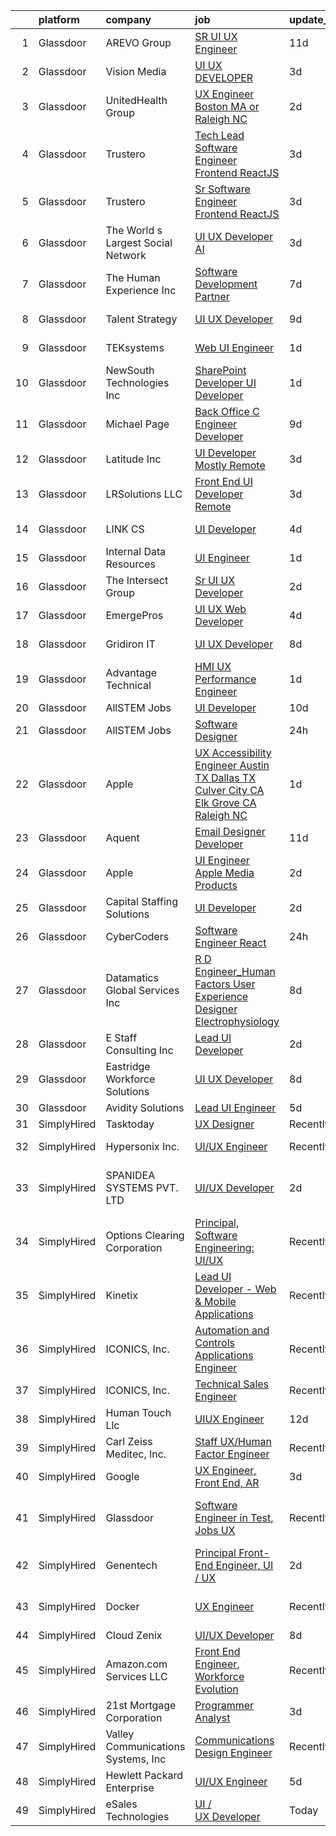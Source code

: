 

|    | platform    | company                            | job                                                                                                                                                                                                                                                                                                                                                                                                                                                                                                                                                                                                                                                                                                                                                                                                                                                                                                                                                                                                                                                                                                                                                                                                                                                                                                                                                                                                                                                                                   | update_time   | location                       |
|---:|:------------|:-----------------------------------|:--------------------------------------------------------------------------------------------------------------------------------------------------------------------------------------------------------------------------------------------------------------------------------------------------------------------------------------------------------------------------------------------------------------------------------------------------------------------------------------------------------------------------------------------------------------------------------------------------------------------------------------------------------------------------------------------------------------------------------------------------------------------------------------------------------------------------------------------------------------------------------------------------------------------------------------------------------------------------------------------------------------------------------------------------------------------------------------------------------------------------------------------------------------------------------------------------------------------------------------------------------------------------------------------------------------------------------------------------------------------------------------------------------------------------------------------------------------------------------------|:--------------|:-------------------------------|
|  1 | Glassdoor   | AREVO Group                        | [SR UI UX Engineer](https://www.glassdoor.com/partner/jobListing.htm?pos=111&ao=1110586&s=58&guid=00000182bf2bdef2b995302bc34765be&src=GD_JOB_AD&t=SR&vt=w&ea=1&cs=1_c754602a&cb=1661064700143&jobListingId=1008062674165&cpc=FA84DF7EA1EC2398&jrtk=3-0-1gavinnubjor4801-1gavinnupk24j800-dd73ce6f97bbdb48--6NYlbfkN0BCLW45RZuRc772PykXY_iXs7CHdsEvuP3whbuRYvlLzUPBgski3_CRPHCklom68OsWX-rjKp8YrR6rF-kaj-ZVodPlqtSRu4o4vN6BSA5I0NsgyM3TFIVK9N9cO_NsvS_PGOyLzY85DAcY_JZqBSBAhUDcRwLnwhLzYdR121VwTval_DycPvlc6m9_lGwhn2KS3b5LAyLGoNu2_mKbfit-azM5EDYiabn8aIo5xsCMwi4OCa9uLm4yqxOi4qAd59GhZ73kq02g18n8F2VLjOBaf-YITTs6pKyoCYTF4_xrxRztTOMrbyYXa_y3jSl40TQUDD23W7v-74Ud9Lm3yB2XDboH1yRNLq-ihQ__e9cu93-Z2qhz1JHCW7sQkTI1NGvIL1J-5miCrfsGi8Gn7svuhVJ2gVA3YAXWQfsuKEPk8uBVthu6xqL0SHjpNH_3sqiZHbLkTd5WAma65y5lYwnd7-CXhD6mssCzpnUfNtBf-hKXFlzRtOwbZVxWdOKJ5M8%3D)                                                                                                                                                                                                                                                                                                                                                                                                                                                                                                                                                                                                                            | 11d           | Remote                         |
|  2 | Glassdoor   | Vision Media                       | [UI UX DEVELOPER](https://www.glassdoor.com/partner/jobListing.htm?pos=101&ao=1110586&s=58&guid=00000182bf2bdef2b995302bc34765be&src=GD_JOB_AD&t=SR&vt=w&ea=1&cs=1_bf9dc862&cb=1661064700142&jobListingId=1008076773300&cpc=A0637F14311B9419&jrtk=3-0-1gavinnubjor4801-1gavinnupk24j800-19e53a7268198236--6NYlbfkN0DJ_NiDUn25TsccfMtQS5fdjkwEhZVGunI1iGscaADDmeKZjuEBMFajJPdeEwlP8JM_spvMmEgpTvnNBYsMiRZTChNUBQxgLk_wvenGH_0Io7ODJ7xufOapiQlj99C4-CjlOdkmoYVWw9kzIGMJ8BpB2mZbGeZD7OJMVejfeoS3_xsH2xP4qKWnBXClKuiDeZwegfgkmQSsemEvk_NLFQzhoFbFvSzjVFqYSgGVWlZejNwzSpgkY7ykJXw_h_momxXkQ8W4SAOayHr1sp2xVmyuCmyLq5tYLFVmKFDpZv2Y6ykyDEwhd5TwkK7njgz_icfoXOFKcfRfZMBRrjANbt4zFWSXAWH9Zz-_wWaQSg5DpPBzYJgsSeyUsufsUBNEpaQlxnhxz-Dk-38sJCWBU09ZdtFB5y_5RU466QJ23j-nT2GGM4g5vjgTIXMejz03j-3h9ySXsrUPnWp_Cq6sm46a6CsE5F3tBZUNF0AG-KX8rVUxVObUywseY23Kgz2-QhA%3D)                                                                                                                                                                                                                                                                                                                                                                                                                                                                                                                                                                                                                              | 3d            | Remote                         |
|  3 | Glassdoor   | UnitedHealth Group                 | [UX Engineer   Boston  MA or Raleigh  NC](https://www.glassdoor.com/partner/jobListing.htm?pos=102&ao=1110586&s=58&guid=00000182bf2bdef2b995302bc34765be&src=GD_JOB_AD&t=SR&vt=w&cs=1_32c119e2&cb=1661064700142&jobListingId=1008078925478&cpc=F41FEAB56D215062&jrtk=3-0-1gavinnubjor4801-1gavinnupk24j800-b1644bcfbdb874b9--6NYlbfkN0C8O9VKdOj_1Zh75e9_CvYhSsWVxS1Pvi5WUWhsf4w7FOycHcR50Ta-CQORLM6vDVfTLkBTBGYJkvH0iNQ4ijhIE8lO7STteliwAUvwxEqgThiNh_M0A0_pwVY_jT8lKvdyYOdyjBYg5j8_OKlGmyUfXVWUqc4XZDKITackncFsfex6bMmw_sr5Lz1Zy8I2U1nlC165px_b3yVwmmkXSc58PU7hKp-0Wx05gQfKCDkJgLMD_c8zttnIssF-dFFbATAlU8xsip6BFSksCZdnq8wYiS-zt4mYR2thx9fBSHfFPOSU6-Ck0WSQ_J5t0dvcOaPQGIXxEvg7mKj1gTiz_nsI3Zat8SXXSUKQcgLHhvlFAH4NYwQZZ2lIrTC_R2__h20Jo01R1Mnd69sgUJSxWI_fmat2YeXTriR5haIlTCduDTRfsiU3-3G8)                                                                                                                                                                                                                                                                                                                                                                                                                                                                                                                                                                                                                                                                                         | 2d            | Boston, MA                     |
|  4 | Glassdoor   | Trustero                           | [Tech Lead Software Engineer   Frontend  ReactJS ](https://www.glassdoor.com/partner/jobListing.htm?pos=121&ao=1110586&s=58&guid=00000182bf2bdef2b995302bc34765be&src=GD_JOB_AD&t=SR&vt=w&cs=1_51d00bf9&cb=1661064700144&jobListingId=1008076298913&cpc=B101C867B3EF2D75&jrtk=3-0-1gavinnubjor4801-1gavinnupk24j800-ead838d110616885--6NYlbfkN0DG4ntHtB_rMsnfhgmnSvK2brktLme1L4SiDeJjQ-izrVOLqRJ5-yjEhSyAj73O13THdNPDJRZmzna1B716CNWk8FKBKR-_kCanMhGFF-_ySkYtkNvvGVhI1w_f_vwJ8r0hww3a396U0mC-ZFuTr88recbWDbOlRxW037D8Gc0ocUUSysB4lV2aAvdolsDWOYrIrFXyJoPqcu7-2rCIMYvdKghZGxbBm0UymOHRkAwqFYsIF9z2HHo_PzWK9a7Mh79xyO-9d9ngPtZoNDjtfRYsz9tcYs9RAVYFFLJQ2ebGwo_kibVkDpyKW_1YlyS1BlhKEhTLOm7XhKEES4MC442PsnRUSKs7ijlPlDacQFwV6F9mXmP2a60ShkneZE_Qfthv8lr-ZCszhqbFZDic7UjTmq0m_SlGG7u9BCJws5KmzuWedywEYSamo4EaKN13EFbs8xXEC_pmIHgLGFvGDWUFZNo9VP4T5b28vhXjYvX1Kz0oDYCaDnw-XsFFZXbTputGsXZM6x9BZRyPo6rQTR6mUxPnZ_coIR6VXFp_RMUxqiAXMcWWbTWwxNH798Bz6jt08C_dhUvy_5Lrs1mF_BK63z9hrGksrTZ7ZgygiFGhScmk_7-_cj8kpTJ4zAzYK-8Rx6IvMyLDKKsrJZ10Eif7pLy7vohuZZlli08KjRbQq-l5nt61RCOx4n8Fs6QQ25buvMB9z8wPIZcoiOfBgWFAvG1VIj_CVWAavBgUXYUSYWCaBDY1DvID7VPhijTGk3nciArQBbKhZKb8QiJ2f1Ru7y30mL9BM4ag_WNd8QAG7TQeIbwIyi_DAo4-Pko7tq90xH5BO4I-iAF0CNMC9p6uGpJAb07714CKl0AshwekB57FD-K86JpC94LgysJGLZFZlUhYrFMO8-snk85jh3DD5KQT4eq6M8Vlfir2CCxk6fLNpa0wYEFk28lHGuHxGFMdl6FmWf7Gb_VdM50POf3Im0ri_fxx-69RPfbX1R5haahEGuTNe5-ChU6YQyigi0k%3D)                                                                  | 3d            | Remote                         |
|  5 | Glassdoor   | Trustero                           | [Sr  Software Engineer   Frontend  ReactJS ](https://www.glassdoor.com/partner/jobListing.htm?pos=130&ao=1110586&s=58&guid=00000182bf2bdef2b995302bc34765be&src=GD_JOB_AD&t=SR&vt=w&cs=1_e85bcb3e&cb=1661064700145&jobListingId=1008076298920&cpc=9DC6E4D8324653EE&jrtk=3-0-1gavinnubjor4801-1gavinnupk24j800-d279383a41142d99--6NYlbfkN0DG4ntHtB_rMsnfhgmnSvK2brktLme1L4SiDeJjQ-izrVOLqRJ5-yjEhSyAj73O13THdNPDJRZmzvdseUgUNseRtKj65BXvi4N5BztOLH-4HivxLqpyVMkn_N23qBurXZxsgaBK33x5rjv8qMWm_PCE6vbl3fuEJKfJ4R1l1nRp3mIB82fqGf9SZ865UJzBJnVp1EB-Cvbn2IuGV1vnNlBemH8L3O0J_nxNEWl2oKiA1OUqGn5m_vtaweuCV9BwGd9G4Nkxg2TJVbn1Ldk4GUOAq7f8-ysA7B8BXpgJlRMZP5A5A45MyGnICWsnvCfQmArc1Rb4d3b1fCim9sW8jRcJpKBPKl6AsEQkKQalysqSCVN2RvZi1XOHPq5LA4spIDrkzVlDexEfVHUwvVgTD9MpGtTJgcGPF_3OyPN8-yM5jq1zaLoPfUUki_PczXIMs0tFaMXbNv4Egm-kg6vhTsRbqNi5pKdF2YS49-P6HIGeb2NAT9u1zcPbjix1XbET2s3qzzGVnC25rlhmdnFYexRkiPmR70xvtOLwyOmniHPjfcOS_b6y7rqUZmHMC2FMh86EnA95-8CucC3ENbl5REJedVvdsQQXqh8GQ6cstUbO48nSfFIohFqPgI4K6V2SlU4SUp5aIA8k_trTJk3gjIWcj_wLkVB2gU29QTGpilWRwQ4qfEXQIS160YnZflGL9R-8u2FpsdbaPhSQijR00RCSomqufqLikkptskY0DkyGyR4aReP3IxLMrrdtOG3qEjkdQiH7xZqZuTwPz7x8dLiat7k4pFqiV_kccj5yIEUoJSYKHshh3FUUQYCOtf6lUwsmS3J8iS9U36kok8V--IlirE76DmAxS6FJ_lJ-K35usvXkt_VAziJOJ_vn5bt45lz3TbTRyDEiGHep9lEDgh67i6DB2vDPBRnvPVtvWlxJwVNVdMRzQI2kf_ratz9O8e6ackCu030bwQhC4KwqUW04wJCvE9DUYhDS4LNIGhQOek7FVtO_u9rg)                                                                                      | 3d            | Remote                         |
|  6 | Glassdoor   | The World s Largest Social Network | [UI UX Developer  AI ](https://www.glassdoor.com/partner/jobListing.htm?pos=118&ao=1110586&s=58&guid=00000182bf2bdef2b995302bc34765be&src=GD_JOB_AD&t=SR&vt=w&ea=1&cs=1_2fc79600&cb=1661064700144&jobListingId=1008077555642&cpc=3DB599BF2F4828F0&jrtk=3-0-1gavinnubjor4801-1gavinnupk24j800-dc4dc3c9770794ca--6NYlbfkN0DSgjPPcnEdvoK3uuxfISLALE6pB1FR7YSHOr_tSg5_QGIhoz_2VqUepdcKLBLI_zRhBJ0Jgrc-8VysXAJk9sFkp8To6E9QiF_qXEeEjrEop-zVPZFN-pEA4fBNHuPYhZ1Yc2dsmwzqRzS3FoMia2YElFrd9Qr-ZitosHSBbmhCFAcrUECrH2HbEzR3fEcAnHgXU1vwxBjA9FLNP1cf1Q9gRJIa7PFNTfplrSASVRWKIlaLQxH6ybVolyXpi5UD_NnTFsmbxpAde3-XSD3Jrm3h64Z-StmiOXAOLm7UkfCOvsFQUBcNQrrTnxrx0ECR02vGHGsyvdp3oSIMXHO9d7fXPJQ8iAuupmM8OvSEz5o2x49MehsaawgL7_mWQIBCCIWwvEN-xA6b5U8B_erCLrGz_sToMSTyfNP456nyC9Zv7XNIrv_xpDK_AW_emIZ77BlwGrj6GrImAQefG902tUNYsR--xOfZuHHFGv6JW2hBkhHRYtk-pILg9dmN3UHGaJavvP_TVCiz9uxtCgwrwGS6qSKhHSlOOvUjjPg0yIFOVegVnXofP48dLYtz_yyLsiNORjtQ35xgdvt8bPKeLOS8)                                                                                                                                                                                                                                                                                                                                                                                                                                                                                                                                       | 3d            | San Francisco, CA              |
|  7 | Glassdoor   | The Human Experience  Inc          | [Software Development Partner](https://www.glassdoor.com/partner/jobListing.htm?pos=105&ao=1110586&s=58&guid=00000182bf2bdef2b995302bc34765be&src=GD_JOB_AD&t=SR&vt=w&ea=1&cs=1_c8d52547&cb=1661064700142&jobListingId=1008069876472&cpc=663B5FE45D73772E&jrtk=3-0-1gavinnubjor4801-1gavinnupk24j800-f2a3c7b14134f8bd--6NYlbfkN0CnvnrZV6i1JGX1yqycrBVKxG_QbmFGo1hJvaAPDrdCVeK8_187gOsC_9yaZNCiETGXFvN006OAjwUl-Tz2UdaZOTejy31xMXa49Twak7kLn5k2X9Etv0IwAeknlBCMaz48lucRMPHGUiHkpogj_sBc-nZlbbXFrZG3EetMmCMqDAhEekdNzxEU3UjLysDNAziJnoR95fI6IMjNiRjy_GWe3Sgpgn1CoSgWk_KWgH5-Xm9NFdWzOwAXjUbpyx7i7c6om-CRUbV0pd2eqR_8O58dFWvwJYM_xY-Fe66PszIQRlVl8DaXGz7HZmt8NdLWLlpkUoroA5W2IV9PUO_nYUE5pHL5VHfVq0tzANlKy02km7X6CHSHbiJfus9qy-T49mFZXg3FERphnOMtGzmdUVOAIsmDT7aMsN15mTSojjxV0rD7IksuWjQyxnLGI8L6oR0ET1cMY8as7T19XafcTzfsGX9G2jqU3CB-1ktlQUizGBqrwk3j9KOW7rAQpJY9sVNdHlPPiJK2jfTZMUe2GrJO)                                                                                                                                                                                                                                                                                                                                                                                                                                                                                                                                                                                               | 7d            | Austin, TX                     |
|  8 | Glassdoor   | Talent Strategy                    | [UI UX Developer](https://www.glassdoor.com/partner/jobListing.htm?pos=107&ao=1110586&s=58&guid=00000182bf2bdef2b995302bc34765be&src=GD_JOB_AD&t=SR&vt=w&ea=1&cs=1_db5f79ed&cb=1661064700143&jobListingId=1008066990400&cpc=FA84DF7EA1EC2398&jrtk=3-0-1gavinnubjor4801-1gavinnupk24j800-60666562be921bc0--6NYlbfkN0BCOpYIKuumQ_Uy_OYh0Ev10okaePikfGeAKZFFiMuRZNLpHNDwBhCvi_VjQy00AxeaGvLaF_GMJwQcZP4ChOOTP5jIzpZPKuWGs3vEXNOpakPRNLj96wGqFforKETBIb6x4_54nn5WmbJsef5ZGY8SlqusJWVVjwVmJrswhfFdB-umxCm208b-HfnPfbvQjWURtnUyLbDo7rJhjIcPaX19oUh2MByCgjW6hhrGSXVcGm62Nepcks_-o4nYc8BpqcbTzfOaUTRCtqYBpgmiGVF59w21cp5roS9wyts1sg6OpKQaHUpEfH5TDHiW6SKQ44YrtKIpCN2IVwfX3hXdSWMcXNAKtD_JGe973ARieGmb1iPechdOlbus3eJdIXbiLfEOZcPIz_fp-mG1EIG6X89OptAXdFFFPPffgpJEJcXa_hSxhM5OIjhSyaTjx79Zm51kTvw8Bd2BmFPqAp2hKi5H_y08F98kdhi7SN6iA-5iz6vhxpefetRw8mfwgcYSP6-0Ea9XZ0Za4CT_2sL9qKO_HcSIUu4IlbkkjyTof_oFsQ%3D%3D)                                                                                                                                                                                                                                                                                                                                                                                                                                                                                                                                                                                | 9d            | Columbus, IN                   |
|  9 | Glassdoor   | TEKsystems                         | [Web UI Engineer](https://www.glassdoor.com/partner/jobListing.htm?pos=112&ao=1110586&s=58&guid=00000182bf2bdef2b995302bc34765be&src=GD_JOB_AD&t=SR&vt=w&cs=1_a67ecca4&cb=1661064700143&jobListingId=1008082138912&cpc=B101C867B3EF2D75&jrtk=3-0-1gavinnubjor4801-1gavinnupk24j800-b23bc7394c47b2ae--6NYlbfkN0AuKz8EBO1xHDEL7V2YF9xF3dC_I9B9i-Zw2Jh8clPMK3KTieKealHQySFBD4L6FvPqrppy_6pQ4JzbYsBYRE3HfqOS1nITnQwyFWRadqAi8jW-TzQMC_u9eD9RZAeUN7pT7i7_2-K7VDYFfWK8sl0TSl_DyrNNLaX2rRT3yx41VpcfHicS4ymVApFf6865Mepxna8c-LiAnZFEIMrffAnP4K9YErvpgaSBCsRCDXGY2lVBX3XP6r4-EZkCHww-QVRkRgBlXwt3Gr5nnluAVXCP6vXAGPeQMfpqI5inJEdBpNc8L51cQ5rHHStS-j2c_ne0bpeXKqBM5e3DLtgHiZ_DcOUoPAp2PiEoQN-yb8ahBiB6JOb1hh4OhKRVT6-KVLcEPmZWfXjD5Ke2H50l86cGjqFSEFoWCxNsxdT2dIJ-nGqWEY08WttmKXNiZ15WTfQzgLkEE9csIxDJZtjNA1dzEQJ50dIal7vGO-CIodJmKP8_YzhdqopltMIqL5VQ5hZGTuKC5sQMZWc4BkuBL0uG6j8AfuFBKzUvN9YeEO4MmU9pnTnQBA6smSDrw4DrDZhbWagV6ESf2ehwJQtBx4ZvB8IGKokniwrvQnjfX8Bx1m-8xHUViGvdHYq55IVWnMdrgY3DFuDsENhAElcd0YiWeII0Qa9om_-ZW67tHrToZLugE1pFctUzja-S3QxryKEzZS_ywRZVKx2kAl5hyQ1AqRK1Bls4VlfVvIU-0EiRwuY-BbSvxsjKEXhJ2unctVwbD2W7Q_P0fqscaKb3NrbzPc95IsrmEottE_Wmud6vTImODJzx-raOwnodDNMvjhVB_pj9laLBk166OcFJIg3EsJIIVM8d6iMKwwh_laLp3V62nZ0FESZ5qmgkvQc8kHH6RrASqDq3NsGnxcCb8pwJvwa_bf9RADJOelK__eYirQ%3D%3D)                                                                                                                                                                                     | 1d            | Columbus, OH                   |
| 10 | Glassdoor   | NewSouth Technologies  Inc         | [SharePoint Developer   UI Developer](https://www.glassdoor.com/partner/jobListing.htm?pos=113&ao=1110586&s=58&guid=00000182bf2bdef2b995302bc34765be&src=GD_JOB_AD&t=SR&vt=w&ea=1&cs=1_ded53026&cb=1661064700144&jobListingId=1008081116580&cpc=40021B6B9FB64F38&jrtk=3-0-1gavinnubjor4801-1gavinnupk24j800-0f06faaae79ade19--6NYlbfkN0Dh1qHvNOebz5Eg5gJDzOj7ldgPlC5SkL2jG-9BzQfwb1mqykvT66EKRbmrca-tOzftVN970cYH_DfoU8o1So4aMx7PecSaSxd6AVAXviKd53EIQ8sWbLCqGRYHuOwTUeWwCQ8YELUvZA654Vtq3D7LrURPAhis-7dTXonSLBDhGPpQWOq_ALQVrlCFHIZ3EqSJ_9IPA-uVoyYFAqcZhXGoAm0Xqmco33mgSxOiQb8YjJ3Vc0V6D-VVruN1_Q6qXtqXFBK_66I8qjgtvdADsKc4KO2AIQTZvpRFE3B2_xx40X9iOuKwK1SXCPKcvhluBHy4u-wWYbAmOeXJz_wbIXX3jIG0Is4rEXV6Z6C2JTaaGPmkbNH4xbmwS1LYXqKy0pds__9lcCzlueYMjJpcqi78eIkK3i5e19pCpl5r3F-L8fxkl3kHFoouz60leSMj4PRq-4ffkp0Dy62RmESLfyGxICaoBrzWs1JqKL3MqUJYhpSjd4Dkjc5wIOwvC6vCKpGzygcG8AdBbHj2k7QDYbwK)                                                                                                                                                                                                                                                                                                                                                                                                                                                                                                                                                                                        | 1d            | Raleigh, NC                    |
| 11 | Glassdoor   | Michael Page                       | [Back Office C  Engineer Developer](https://www.glassdoor.com/partner/jobListing.htm?pos=128&ao=1110586&s=58&guid=00000182bf2bdef2b995302bc34765be&src=GD_JOB_AD&t=SR&vt=w&cs=1_5e2f77a6&cb=1661064700145&jobListingId=1008067784075&cpc=6FC5BA77C9A4CD78&jrtk=3-0-1gavinnubjor4801-1gavinnupk24j800-f5514b9a29d1ab23--6NYlbfkN0BR3ykMnr3Vw97HK5IC0i9Uo32NXohanwqRY-CI8z69bl4xOa6Yve6w6NlWd53uNOcT38cp83dVGkw74GlCoaKJEoCyfahpqG-CusjmptZR5pw2D2TPyINw1iwulyzlndNOA4HyWQTqH56xHLjSIs1ioyEI4Hdlr-tsviiaXOdVV1F4DdaDzYjZwOJ14gB-pOBmwRYvCTkwoQS1j_vyGsn0T-3VdpErR6PSsBpmzguGnSc3cssXUM5kuR5MPMH4unJtmlk-KtdP-fNVqqtVhEpWVGzSGvWPGnlDIUeTftWaS5sHKb3qTMw2I8QGXfRmdlhuqOaRJF4WqzOIfsUWsYckZwyjoBbn9_SptQFD2FF-LrBA3KMa1upehKzB22NH42gQBgFbt8agyVTpUcU53pdT0qZi1hjAKjdIo6hgLs5HGd3eFjZdju0lXe7jfkFkooo2rhiCOdAYLp_vyKG5CNusE0xTPd4BoSG_lGTwoIyxXS7qNVVHuhXCgyHkxtaaOgxaw8aN5synSf0zGKeaqv2vsv6FNm18gyRKsIIDtsax5Zw4IWPyNg-LiOs_BcXHm07M7SnVWa67Y35ApcPnV7WaTkp2___uCqovajNZzLERuBHC4zibjeeIgeJmen9tYhyKids5qmO3r777CMg74CHaHgi7Ko5-ASuwf5FkiFoTeEx1Md8KfsQreojfKd0HgI_viVljTWuuhK3SChuId_hRtGUsNMOXbtT4cWjGHdpqKrcPUPVl6kyxa1Jr9sHQOdNmBwMadeB9cQ8y-AKxSIw_r85khNpGsH3yhNDL_Kfd9UVXLcS_15BDJHw2AQ9aPhYwlX4lngafT2NU0niSi2mjQIsJLKN1LtvdupA08bQY4_GKudNZ0WNuDZRugkRDlDGqO6DTWrLl-1qr2KxJQ_QFVMUPsIeVJqEWmRhNI-C3CodxYWjm3oFMqshtXSg5n-kwpReEPUlDJMrY3h_KhIBh5WDVBF-DSblU4VvSVoC_czqAYYdqw9aecKm1N6GjV3S0qQVbXthuw34jOBaM3E-z)                                                               | 9d            | New Jersey                     |
| 12 | Glassdoor   | Latitude  Inc                      | [UI Developer  Mostly Remote ](https://www.glassdoor.com/partner/jobListing.htm?pos=127&ao=1110586&s=58&guid=00000182bf2bdef2b995302bc34765be&src=GD_JOB_AD&t=SR&vt=w&ea=1&cs=1_933dd012&cb=1661064700145&jobListingId=1008076559594&cpc=8795CF9063CD573D&jrtk=3-0-1gavinnubjor4801-1gavinnupk24j800-e799ebe65ec812a7--6NYlbfkN0DHl9MnwPpq1bbpPHgKt1JoxxtgUYxcPgpGa7590zZ_bSO6C83MMtUscRZ8bkrEfXvY0pWljOZOcMiD-ukC3HERgpZT5K4_dPeBuzpnfXMEmNlQw7w4TXLiXNxiNEjTqmQ67JcCzPvI3hosS9bXkfe7-IUrSHDBa0VFIybWPT8_NTvnjB6kWpqeaYsKt1I59n4jbTsdhmlqrA_VXxDKopdouLn5tuyyMlrym1E9z1vQKmeXD9mxvmxwJCm6saVceSRhtmZNHH5wJLONSfkrdOpeH2EoJn-8mx5aORNK_yPxMZAhvqWt5-hoadcS425ksatJyPX1LpGpZGBdM1grP9JiPTDetFvODvpnddr2iqS4zq3Ah4Ud9gawABI3HlCuBcuQ_b5XXgGssIej2hDg7uXQQteHHfU6W0yI584E1ztiyUHcwWZ-j_7wtSQxPBpQ1ogwsthN_fi-3Uw6SJ1iY3mLJiBJVMo2HIYpBdXdvMUX6bhnpfnZyfIbIttCHYolkJxaNzjC-IlmVQ%3D%3D)                                                                                                                                                                                                                                                                                                                                                                                                                                                                                                                                                                                                   | 3d            | Columbia, MD                   |
| 13 | Glassdoor   | LRSolutions  LLC                   | [Front End UI Developer   Remote](https://www.glassdoor.com/partner/jobListing.htm?pos=124&ao=1110586&s=58&guid=00000182bf2bdef2b995302bc34765be&src=GD_JOB_AD&t=SR&vt=w&ea=1&cs=1_eed98663&cb=1661064700145&jobListingId=1008075985506&cpc=0FE1F5EA2BC84A01&jrtk=3-0-1gavinnubjor4801-1gavinnupk24j800-5a430370482fc73c--6NYlbfkN0BAGAj0RUsnWTahqI1tl-PZLsMym4oUMswTcg611k7hRhZpN3Kz5TEiF7mWyl4wW1AhtjUlcgc-107l0yBL-hN6ZbcyiXBfLWok2zXEOlJ3ntoBTaMYRTmL97T9V5cUyN_zWZK3d3Ca7QurS0aUI1qMGMs3j4yGfflH6UsqC2Io-QDlomXxrYsO_NEg5M2dDDKkJu4I5CiDV17YDaWY6qhxtxzPu2gPuDYSUUymGQLVzXsdiD09BTHeLezKG5Ca4kN4TrtmQKpzKJXCGKpUg_XOSE9bmIy0fS0WKz4oFPbFXDMgEawQeEkkpbUd5LQPywHWNYy41begCvV6BBXeu1aqXbjE7Tmz5jJ7tAMumjNU0FKjcqwSuj1DYElthtgPftk4qekmcRpT5DO3imJg2tADDLcinbV34moTMgObJlh8AKSlSifbbrQF8JeapfOn-koCjPC7zlOOar9s23KDBHT7Sh1bIhIL62l1yMe5mmDmEU36KkiP5Q-EgbkLd4vvudvgyuXjG15CGA%3D%3D)                                                                                                                                                                                                                                                                                                                                                                                                                                                                                                                                                                                                | 3d            | Remote                         |
| 14 | Glassdoor   | LINK CS                            | [UI Developer](https://www.glassdoor.com/partner/jobListing.htm?pos=119&ao=1110586&s=58&guid=00000182bf2bdef2b995302bc34765be&src=GD_JOB_AD&t=SR&vt=w&ea=1&cs=1_23412905&cb=1661064700144&jobListingId=1008073615359&cpc=B076152010A3B66C&jrtk=3-0-1gavinnubjor4801-1gavinnupk24j800-294000bd44f8b31d--6NYlbfkN0Aic2FNJq_PpCkQ8C7f8kkQfiNvDILPGYFPhiImqsOhVE9kIE0Hm27a4PIqhs3A6nUx2Nnn1N6m3c2HiPAmFVB6gx0F-Fh_Gbb57JVlRZVpFmIxB9IATd1y0-fDEzZdRlA8LE0H8qzpU9tDe888ogZXLBv0FfHF3tuFRy7OvRM420Qg5O2hdPehq_H8n4EDAiNzJRFO1ODfOrrIchVCfvg1k9rfAuoHHbaz6ssPQ18Bj5VHgF4BTVf188eNhlBbtWCGQKfHaFuKvgf8PqtYRmozWjuJb8jrjXYkUB6Xq5_xKKRVMO8pvxXo5NL3K_7mMaFrl5dgqA7djPdSaTXK_9tTafCAiJiOtBBu98qYzBotrN0BzVp70e4DF6U9NHL7GKFwP7aaw17AG6vuqS4uIbpLK_bC_qLNnWDwwPpzRKylDnjC0Q7le5ecMXS1U981gNwzsyskdXKmofisEZJQ4my6ZJhrg1c3ZeO8ez0LxonJgKnRhdJh1W6UKYVSDm6DPSo%3D)                                                                                                                                                                                                                                                                                                                                                                                                                                                                                                                                                                                                                                 | 4d            | Bellevue, WA                   |
| 15 | Glassdoor   | Internal Data Resources            | [UI Engineer](https://www.glassdoor.com/partner/jobListing.htm?pos=103&ao=1110586&s=58&guid=00000182bf2bdef2b995302bc34765be&src=GD_JOB_AD&t=SR&vt=w&ea=1&cs=1_c6b8ebe5&cb=1661064700142&jobListingId=1008081469269&cpc=A0637F14311B9419&jrtk=3-0-1gavinnubjor4801-1gavinnupk24j800-87a42d0d3a12b624--6NYlbfkN0D-IIHpRgNhhiguU_t6VlqfhfFf3-SclHiEW6RanCpGL0AEnsnTmiX299MBfDVxpfqFIHLUZkrxoio22OVCWj8hs7XSZqfmbsYheLqYi2wlilauAmAOi7Dz7AaiPJJnsiA0lcM0Q2Xvu7ZBR6ffRGUZ9gTPPJJwW7H9_MUZNT6DkHevtRGiGdChC0xuGG3aunq0VdNjFSYub3jWEiPr7qVxPFC_hQKgsuOoRU6UnHv7WCbLq3GFeMZzVJIiXHfrhBw5uaJ6F7wM0aXsm58Z98lT-mXE88gpQZ2tg3aJP-17tkHIo5DRwZLhB8mdA7magwj5z87a8AxYhF5wWSu-QVIXrW6DpdQOOt948Yyrh4Sj5aW_3HZylpJncRRZl9742idsvEY6LfNpE3wFlj16eMK7ELJST_o_xgxNsUe-YlmwHS2_mZmKJniVJGbMm2423uHhZWiDEHNfo-DWwEx4hhfGoezPLmT7dfck1FWVYC8zFjZU7ms5Gsfg8ksdMIN3e0lsno1NVDqL6Xh8chqLl5FG)                                                                                                                                                                                                                                                                                                                                                                                                                                                                                                                                                                                                                | 1d            | Remote                         |
| 16 | Glassdoor   | The Intersect Group                | [Sr  UI UX Developer](https://www.glassdoor.com/partner/jobListing.htm?pos=115&ao=1110586&s=58&guid=00000182bf2bdef2b995302bc34765be&src=GD_JOB_AD&t=SR&vt=w&ea=1&cs=1_6938dd64&cb=1661064700144&jobListingId=1008078883747&cpc=87A0A889578C8297&jrtk=3-0-1gavinnubjor4801-1gavinnupk24j800-56d52f169398c4bb--6NYlbfkN0D3PcU9heefYh9TtgByvMoljOix8d9QGO4-sOduKDD9bT1jZI9CfBWrR-yhgruQBi7KFTuRHjT3n_Hv62k00ZQk5EALyZTJ3ArgIc7kDeMEaZUFCeQdHBMM_6BRRHYBtFCgo7X08SjEHsdIyAPYAelMabTU-Grwmbiw3YVqJNd0QgLiAlCr0DtM5M69SPCyplWGvNuJ0exOblr-uwuQulMTDaWW2IiOYCcEZTuTlLMBO3lbIHgHB6Gk8pnRfV-wBv_P-aqlQHftbaeiTR1Edqv7Hbqg4ZZXVnKoVodooaaCvSNyoTimzNK8A7EMiCP6OChsuuDJXaYx-9a0uNS425wlbCZO9ZUa6K2vDmah30fgRtdf1pidW5S-f2x-_OxLbME_93kgehGTQ20VX-aGjysaENodxJNOU3izPqZHZj04tQ0W7n3V7D_ctuJN36FgbUhhWXetv-3XAo5et9Vupks_ItHqACRtFdOxZMKdFO9rPhizV5UN6oAks-ZQ-rUo4J7GV0BUZ78fUQ%3D%3D)                                                                                                                                                                                                                                                                                                                                                                                                                                                                                                                                                                                                            | 2d            | Remote                         |
| 17 | Glassdoor   | EmergePros                         | [UI UX Web Developer](https://www.glassdoor.com/partner/jobListing.htm?pos=120&ao=1110586&s=58&guid=00000182bf2bdef2b995302bc34765be&src=GD_JOB_AD&t=SR&vt=w&ea=1&cs=1_76dcdc3b&cb=1661064700145&jobListingId=1008074399928&cpc=47CFDC01B3F81FAC&jrtk=3-0-1gavinnubjor4801-1gavinnupk24j800-a6bea65025e42df5--6NYlbfkN0C_HedoB1A1a6ezv_-FpSKqIn8hw3yEt_AqWuAqj4FwiX9Ya5OuVyeFx0pkRtiPQxthX7MnBGKoXr7V0dhTorzUhmORbgGBkBmsvNG1bEZCAScpn3bl0iCCpLJKu8I0SYxaC_Gyb8txaNvvmuxN4yxRcOtw2_I6ZreVGYczZECYNqBqTLC6UOGJkPyt-a24A_iDa2zIzqSZuqvPMmmTdqC3dNryVZjvKY0cpzbmiEtqu6hePtcy2s9w705XV0q10Rr-zks3EUb72qyBYXcBQm64-Yozww93LVneP8YMwMVyk33Xdrb6AbWzVfAUoGuWlYUrgMeLFJQhqwvluxIBhi5l3jJEPQuif5LtfKmhTcjIAZKbmR4Op-k3iotO-XFrhlBrfyi0pt61PGhS21t7aH4RS0u05imLmtqQ6wQk-K8bZ8glCBr4uYc8nJxwUbkJHQsoJz2zu9TmSvxyVwZOO4gpYjja7eQuaw1AzY1hJOgQa0yoWwTmk6xysnthpRzNDnIIkAqBnisw84JJfmJ8TpK7)                                                                                                                                                                                                                                                                                                                                                                                                                                                                                                                                                                                                        | 4d            | Atlanta, GA                    |
| 18 | Glassdoor   | Gridiron IT                        | [UI UX Developer](https://www.glassdoor.com/partner/jobListing.htm?pos=109&ao=1110586&s=58&guid=00000182bf2bdef2b995302bc34765be&src=GD_JOB_AD&t=SR&vt=w&ea=1&cs=1_2f89e177&cb=1661064700143&jobListingId=1008068605792&cpc=C4A69CCDBB3B9599&jrtk=3-0-1gavinnubjor4801-1gavinnupk24j800-02899a8d1aa023f1--6NYlbfkN0CTHA6cd59lXtQJ-DuZtBHQsSjOn019HaVEc20FtZol1_8bPJW14iotuMuGn0biAaFLWlSQXtAOFhMEDaJzIbr-waAQthAaptCnI55hJtCT9ZVUzpxfqh09-rERVT3nrfg1SRYodNA7eNi0X8rHXnwJtbGObLG6I_VR1MkdqTJMjvvMvJbNA3lDnIzws3iojZxetYwvRpyfYiA59mweQOV4Y0wdWyd98t624thK4P9Q3xSEkUI_yEspF8rvHnPdtw_nbtnTtK73fXm5rTWiRCo2dsZwqOQeKBSsphlvLpL6OJdcihcLQ1HaMn37U5AdcWNPg8en-DYx2VNeXDf_HbEViUhSbqXI0kXbvG4CjhWOf_wNREFoczHsnJfCvWYQIPViLgBgfeA7iAmyqC9us3Ru3tqFXF-bVdpWiBKTY7-ENYJVjH1kHY4dlO7jVn5nVBpW-FQxaT_nt8k2OIp8R5QopuNGKS_RYNeh8vZkrWzgXjxAW31FofstNosZQKDuTQ4%3D)                                                                                                                                                                                                                                                                                                                                                                                                                                                                                                                                                                                                                              | 8d            | Fort Belvoir, VA               |
| 19 | Glassdoor   | Advantage Technical                | [HMI UX Performance Engineer](https://www.glassdoor.com/partner/jobListing.htm?pos=114&ao=1110586&s=58&guid=00000182bf2bdef2b995302bc34765be&src=GD_JOB_AD&t=SR&vt=w&ea=1&cs=1_b615fbf1&cb=1661064700144&jobListingId=1008081358710&cpc=F583A5AE0DDDFE3A&jrtk=3-0-1gavinnubjor4801-1gavinnupk24j800-f5ab22c8c0b2e662--6NYlbfkN0CQRQ3eiV4YWjrRS1ho7HVQ9JO8v6Fb3eU0yDOJbdOiEguntuRlpE4-_N6DYLNj-GryL_Da7xbLi6AY3XUPyUe-6YvQXks6qx1v0oTEtHizzvz-nIQcSOJu8qNkM2Ii_6geylwc2AsE-euxwsNUTksY6N72l-7F24lYnsoGRj01IJQsNcIGXQo6-YYH5if4DGx4l1cXWRgvyq2SLyR8JXtbk9DsQMEgEzoxFI_BUh2GX63M_aykLj919SrCRaDsD76LFQfOo40UA7r6hHUYoXrtmNxmxt3pdnqHbv-PwApcd6GcoJi2mlLBSBEgfifSwngfRMWMmeKker-jUQg_zn63QB1LIuzsvv3K8XQGHfpx9WTpGloXhBQbUDLaY01f3ldbnA1ArGXranzU-o8rjq_Qn81pbe2KUWQ9BuqWLDXnTpH6ohBR93YcpYIkhM-DTTg0KBh-XqN_qC04MDy0u0VPyhcx_JfGNZz7gc0AvrkdGpwwH_eHI4d85kYiCJPlfdnblB-SX6kicT7XRMZm4MM3FgRmhkq1HtN2z5zfYcFHemdWPlRXMPJ3FLqm37XvXtLwyNiET543Jg%3D%3D)                                                                                                                                                                                                                                                                                                                                                                                                                                                                                                                                    | 1d            | Auburn Hills, MI               |
| 20 | Glassdoor   | AllSTEM   Jobs                     | [UI Developer](https://www.glassdoor.com/partner/jobListing.htm?pos=117&ao=1110586&s=58&guid=00000182bf2bdef2b995302bc34765be&src=GD_JOB_AD&t=SR&vt=w&ea=1&cs=1_27550439&cb=1661064700144&jobListingId=1008064914800&cpc=6A22310A23505C64&jrtk=3-0-1gavinnubjor4801-1gavinnupk24j800-144417eaa3d24249--6NYlbfkN0AiZrMnqxUjvkrH1BfCsd59OntStyTxBw0I9DVEtrwMU9IydvVXbLRw6kiBk7UEvGAdRqVSvusAAVHzbq0L99SZONnGNTf05UjsHJmg5x7-5xTHAlsJgOiAQ__pjuuis73qCWfwlVLgsEKjbKYGOUSmmq-ZOJ9oSO77fwpSZe2K7o19npR0JKJ4ky5pcb0fcRHOX33_dqHi829_APe1pqXs76NgDQYEOrnyT7W6w3N5mueOcih4maHsZF9ySK7FaBTQMOx4pVjjHXap1KMbi546X8uzcdSqoZng9JSGpEBIXHm9slfrFQf3Uo7RJwN8YKCwBR5lJcU-q2iZCsg0UqPbJUgUeTkF95YTpp1FlJEKm6bkvd22Y2q61I49X3B5czILnWoaTNYANYm8ea88oiyv-AuxgcITJtmcW3f1zYYyeYGxIsa0OE0GaoizvRLk3d60d2V_zd273SQAcLB3Wundl8Sae1b72XNdSsaTvNIUQk2wKWY2JaR0)                                                                                                                                                                                                                                                                                                                                                                                                                                                                                                                                                                                                                                               | 10d           | Plano, TX                      |
| 21 | Glassdoor   | AllSTEM   Jobs                     | [Software Designer](https://www.glassdoor.com/partner/jobListing.htm?pos=104&ao=1110586&s=58&guid=00000182bf2bdef2b995302bc34765be&src=GD_JOB_AD&t=SR&vt=w&ea=1&cs=1_9b3259f8&cb=1661064700142&jobListingId=1008082479858&cpc=987D8AFE463DF687&jrtk=3-0-1gavinnubjor4801-1gavinnupk24j800-0483b93bf6ca39c3--6NYlbfkN0AiZrMnqxUjvkrH1BfCsd59OntStyTxBw0I9DVEtrwMU_CPwukuZS-PU30XwDJvq-xV3dqZLk_kshAhf0oerW0ZSL8_heeLWa9YWLqdOBH7b99KeeBV9aHml50OYk1cKQJJVnOWn4CppYqT28xxCCydYja8xvKGri4oedUTj9zKCSSnmhPOIvxLk30CW9p3uhAd032GFPUpjtcr72Tw_P09W94-um7IvAzk6NykrO7f_adcKQpokanLc6kIBwwkkEdspp-aFaflDYUVuNm9w6sp_C0mZeIGd3T484GFIxBlMH3admBlHyXAp7jmKYJqI0X86spYDRpT-ZBe5eAoArB3LlCCo0sVMRcnGHarmmf9uKcCFS6NHUV6YaDnb0rUSTh1itIk8nZT9OcrvwUm0BMy8fNsi1i9djmskpoR2jqxdNryYaZxWdl7hB20OEYtH3l-hkS_fAHgPSDqYO132QyiGlzs4PagkMyVWrW1p_PXbBxK0oNkKaPT4ZHQTw-6EwBRWaiEs1ILKGWZ70w3wFyF)                                                                                                                                                                                                                                                                                                                                                                                                                                                                                                                                                                                                          | 24h           | San Diego, CA                  |
| 22 | Glassdoor   | Apple                              | [UX Accessibility Engineer  Austin  TX  Dallas  TX  Culver City  CA  Elk Grove  CA  Raleigh  NC ](https://www.glassdoor.com/partner/jobListing.htm?pos=108&ao=1110586&s=58&guid=00000182bf2bdef2b995302bc34765be&src=GD_JOB_AD&t=SR&vt=w&cs=1_4f80a96b&cb=1661064700142&jobListingId=1008080338729&cpc=C4A69CCDBB3B9599&jrtk=3-0-1gavinnubjor4801-1gavinnupk24j800-6bcecd231bba96e7--6NYlbfkN0BvKrLyj5gPmtZO9T8euul8TCxuuKNOtzRJOomxnwSEodTz2Bc-sPZlADHp0xxmf8UGhI_JQnlS7lmez_1pwlDZ3rkS_zrj-H_qBXXe2pFxdu9ELzpyzs4-lN_YBVdtOGqxLgYLDMc510AxQjsjkBZD4lIc5FgQWm4_iU7VtHLxqFbjz_TAxv_BjGlj_WYNMvY6fPBZkcaXg3th2xsD1NEBQ-FKAIqojwCxRnyWlrJdNTAKXcSCqMy4xMV1bZyCG-Wyfjb3hE0oIZ-9W9MfVLHYpWuBQGTAhVEydhHZZI9O4OFFjjtFtT6ABeYxJvz3yp8wumoOWH85YADUxRJsxWX_KrNveLlNdRNrUNWyCIyI3afZ6JgOYiDgKxfX_pl005jnf7R9q5_cYVfTONrFekuKgfMm9vdIYKtZG18NDuiA2w4R45Uo0c-GkUByP-uyy9dUMkEy-JkjQl834m79gYCAKXZIXUjmIaRadDPwDs4arSPItgFfp1lCa7Ig-h6BBV7PPaULm3OTJO3vz2PfnawuVpnhlxuN_2WtcKjCaUO8qPi80Oz6mCNAb41-FnSlQZa-6amIqDmyR3zyCT115Wt1V0WhqiMO_T818cjnThAreMIETFlT6Rc7LjA9LptTmejj3K9xJ5mUeXKK_0lRrYEEcMW3BBxfDvrjy8guenkIvT2jeOFmWlDCcWJtC9xyjyduGSUOOGQ1ftn9JZh2iAAheKnR_-Z4fSMYND3EWaP7u4DWSR89nWmmtmdSrlp8zReG3pHNAbDTBqh4qOUDdj-df9fbL33ses14tGtSOuHn-QTXH_oCBw4up1BH9gxLaONEjHkayIRJTYupm0kB7m76lNX-HhsiQq8iVv3exGZGtOCOz7ruHSuUxqeE1IetfYkW7n9FHcIGM-ZfT34SGXjzyd4VALuUl6-91SWtYjt0lfKxsP_cth-dHVX1GeqXR630vKjM-sP9klh6-4iKMz2OU3a8YhL-QN1Rg_mgqHVjb3uo8yl1WvPScJ6HejaP-JdBi6AeK5U7k7Z0uo4i9gZj) | 1d            | Austin, TX                     |
| 23 | Glassdoor   | Aquent                             | [Email Designer   Developer](https://www.glassdoor.com/partner/jobListing.htm?pos=129&ao=1110586&s=58&guid=00000182bf2bdef2b995302bc34765be&src=GD_JOB_AD&t=SR&vt=w&cs=1_b13882b1&cb=1661064700145&jobListingId=1008063506203&cpc=451933188B21919D&jrtk=3-0-1gavinnubjor4801-1gavinnupk24j800-81f66ac0617ac308--6NYlbfkN0DMrcEu7yrtATojKJA7cEzGQ3FdRGWLh0CZQInL4ECGI9gD0Wolx9R2v-Aex0-GK07CFRXuAyVUqqDdWqgnAY3f8fv_frR8awgIXiu3YXjZJb5Frrci7jPiqg__1ogudDJ5yzLZW31j0btrCAm0bBUqxkfuA6zQI6q7AH0oojmb_Fd2s9iAsjp-mykoEv0hkGuzJ-iO_LrZiongmJiAsUun876-Lzzbz64R-IOLoEjemDOv99qQ5GIvtzuQQ4-EFMg-4syVFiXKVu6v-rLVRI5YTcbIlTkDTh99iB2dvaLy0yaXWQB2DkWob74G1txZJ9GaKAP4P36zqDfDF1YWmaIOqO3-pVrLaqhhLEI3CedU7Rjk__DLkpYHKv9DCVKma-_TJbWK-4RiAGqaN8cZJJxjs1CV5v27H1rISDiAtDxUQ_cNLpJzrDWlHMO9sPUzJUIcorQnU3g88A%3D%3D)                                                                                                                                                                                                                                                                                                                                                                                                                                                                                                                                                                                                                                                                          | 11d           | McLean, VA                     |
| 24 | Glassdoor   | Apple                              | [UI Engineer   Apple Media Products](https://www.glassdoor.com/partner/jobListing.htm?pos=110&ao=1110586&s=58&guid=00000182bf2bdef2b995302bc34765be&src=GD_JOB_AD&t=SR&vt=w&cs=1_09900c2f&cb=1661064700143&jobListingId=1008078787069&cpc=6FC5BA77C9A4CD78&jrtk=3-0-1gavinnubjor4801-1gavinnupk24j800-be95857f15b9220f--6NYlbfkN0BvKrLyj5gPmtZO9T8euul8TCxuuKNOtzRJOomxnwSEodTz2Bc-sPZl1dBMH13w-jPJKcz5G1NFvUu0qAio5VKKhFcU5VN31Y-iUkmH4tSP70dYrFuCIXzqoYqaUQOeuKSCQkxRTNdPLCo8qjilq_Qmtgrn8CfzNcY0001hocwqhyj3LNMBAo-9LaDxFoD21VyBGePqG803qV0J_T3qTY56vw_J3MluV1NypB2REprJ3iNpz3MhjlMpUGDTeNelEl0trsBKo2IEHTEd-dThcL7gTJiNb2ytTnLTSls26_LLr-rAJEhOuQMhv5UO-oqkYPZZz5Zq7stxgWY1cyfpQfFt_B1LOjv3uRFtpbhbTb21ul9UXR11J6NHFUWOxiNysuLNwHuSX1Mtte4xcd_eRm_VsboRpM1um1_MdJf1mcsuC7z_YcFGglUhKT4NoHCi2J6BlfPVMcuTRRAR7LVF2Y475YHfHmifDxzNeaU5QWsI2mJkQjxdbrJRW0rZCvEc9d8eCLy_c2lYO9naAy9Z-ZMPUqsAgDsRI5vfdKPW4ob93Sbqb7CUdc1VuZxqGba7ad_RUdhK96523YQhDUpzondIlCmYNqzXiv5o4u9_1RBdTK7vPpUU9s2243GAPsOlONEE8L8-IFFnyN_ikT2PGDyLGwnOAHezT9jkuVhUMPAzFJjr9DCTSLPO7JrkNkRZ86MCNCuNs7lw1IEQTUfTRlfjnnOl9y6W_4Coi8n3EzzjQGWhjULZrqMOFA_hHiwJ2XxcyqqvOZRw9BEAyGjRWrTaLRPYjAkXtWQd5D4q1mCmPbzm5Zd4s81cHspWL2hS3gnko2ZezUMHZSkVElaVWpmPsk95ZjBsO3cGdw-8eg01ZHFF7xO7VijUq_2ztMGY7rD9RK6NYT8DHojQ0eTk1oPexLAyv3BLfAh3oZYCsIr1Od18O_8vUpVf7_ESUAzrwBV6cTwRTTFG24Qx65zaMy7vddsS6j3YqlQ%3D)                                                                                                                | 2d            | Seattle, WA                    |
| 25 | Glassdoor   | Capital Staffing Solutions         | [UI Developer](https://www.glassdoor.com/partner/jobListing.htm?pos=122&ao=1110586&s=58&guid=00000182bf2bdef2b995302bc34765be&src=GD_JOB_AD&t=SR&vt=w&ea=1&cs=1_b07d3c71&cb=1661064700145&jobListingId=1008078630267&cpc=8795CF9063CD573D&jrtk=3-0-1gavinnubjor4801-1gavinnupk24j800-c68769d3965bee2a--6NYlbfkN0AHXq2vAVwR3IH7wgnTMdWCa3HguypIXx0DFudX-u0zu6XSU0N9gDGCMsnO9yvyAfO-LkKMf3abDxMhdIqS2DVqUJ49xkDfBSUADNurY2AkMjDBdkc4pBRWgZIfl8_ai-g3njzsoLAuFjTvRhc7U5hf1giY3JX_fQbrmqszoanje9osdTalj1mGpTr5yDShl8rMu4U6EWhL0zzvN6mZwq71RagCzOi1CZ1rZX5uFUovDKDXIR_2TxGQVpysfnJHW7WYyuFPXE1EclZny-xtP1TtU3-ZiwGLcrgn6OCE1E43qAFc3IKnevLRZHZdSoHRPlkpERb_VE8kzwkQvI3xI0Gy6NWPwyeyCou4qTMl5aJEZzPrK5bsDSWnWCUv27aKd6kHvhpn2u4OQ60wwoxThBtmkqypokSTUdlJjQ4rNBcSq65pbYGib1ixQNcb1AsWhFbJOgPMgzEBfg0zkj9yagwhmpCtH6UGPib8X2L97vyOtR4w9ovw-k4b)                                                                                                                                                                                                                                                                                                                                                                                                                                                                                                                                                                                                                                               | 2d            | Tulsa, OK                      |
| 26 | Glassdoor   | CyberCoders                        | [Software Engineer   React](https://www.glassdoor.com/partner/jobListing.htm?pos=116&ao=1110586&s=58&guid=00000182bf2bdef2b995302bc34765be&src=GD_JOB_AD&t=SR&vt=w&ea=1&cs=1_c2548487&cb=1661064700145&jobListingId=1008082967704&cpc=451933188B21919D&jrtk=3-0-1gavinnubjor4801-1gavinnupk24j800-68828ab52b25c0dd--6NYlbfkN0CpFJQzrgRR8WqXWK1qKKEqALWJw739KlKqr2H-MSI4eoBlI4EFrmor2FYZMP3muM0sDczIvLlqMI5kq6YeW9RIlz8CAi6vbvCU3OaD5PvkPc-52wZ2NhZMRkJwAJV3q7q4O-QwipafAWpPjBajuslvzFMF7MynylfTcd9gSE2AiMm9zuUYs3YUExs1NVVn5RdxjEJYVGUglO0oK1sgkTbMky2RGacxnh-y72j4cMUpQHZP8HmwGaaYtR4Li55Tm1eipBPPoDSyu6Dc2fAuWdqRwU-dHVjkh_bDGuCdV9E_Ou6mLZjBqm5QLkwj_yEEKwQ153SHpfz5YBbbb2fuRhchqANqQr5Kanzqvg0iVrEB-8UErDZE0iJwTH7uMaWqOyL7chSuQMCPKkjFIEE9VEzWicEMHvElcmlemiVQFPrMNMfRmmpA9qhTeZAXn35RSsZ70UzzdcxCS85G8vPMusxicXYAMIGEskDzaEq8IsYOR6_-7CZ0VF6ctoA_j0mWB7mdum78vtHte4yVDCDkhDDY-FUDJtW_iaZoleHdi7J-WtMEu3UDLrU0Ahb1fjd5QSpReUhDSvK2prBzJWuPsYlEzkkLvZ3BY8Jlw1cQ-ZbWMCcIIcUK662xM8CDlfnOxCZFBxIDscqIBudh6-lOm0svoy8CYv0kT3Od3JQJIzDIx0RkuGsivmIeCfGMAF9iBH2br29lkeQWP2hETcZr8kKmWUlVVvH2TDrK_QCL3_0PJqpGsDtx3LQ98SjYyLvtNannb60CliBqrcu8eA4NKYBF54MRi7l0-OskmifAjhqAeQCxriRHemiDWgYKcXc-3PvpUb-1p79pl5K0MIZEE0TXN3U2kbJQhl4cYhHN6OkzG_n1h4_vuCG346TlmnJpYMDwVbwlkb8s_gohJCuizVnv9W4B0hHiTe3ivxvXWXgRggbuIf3r9M5yIzhNZNMMWpoOgU2CJHjIdwpwmVFwgItzMaIIcuinkHO241gg4a7pwg%3D%3D)                                                                                                      | 24h           | Los Angeles, CA                |
| 27 | Glassdoor   | Datamatics Global Services Inc     | [R D Engineer_Human Factors    User Experience Designer   Electrophysiology](https://www.glassdoor.com/partner/jobListing.htm?pos=125&ao=1110586&s=58&guid=00000182bf2bdef2b995302bc34765be&src=GD_JOB_AD&t=SR&vt=w&ea=1&cs=1_2d1aa1d4&cb=1661064700145&jobListingId=1008068371633&cpc=155EB9D5185558AF&jrtk=3-0-1gavinnubjor4801-1gavinnupk24j800-c1c7d3208ff5e15c--6NYlbfkN0CReDAxbXdLHc_tSzlVHnstLte-PlEesxFNDoExETnL0U5esPLytoH8ToigmC1vHXk9qPn7TWzDQ-DSUDJl3L7c9n55fartB4HpVL5beKafNo4skeQqeOCLj_FILFCRtWBAFjx3di9fel1hEx0gtwCHBqQ1BCQyTebp7RXZY22syyRCkl96pFuWIbjhRElYDkg5-ITe1GUviJ78Ifnm2f-MbF2dSBZZCC3Qbltq_87eM1Pzk1Z8dM9sujeFFUXqz9Bnz3Arjd22KceLsg4HCuQnXJT46b_DGwJW3A-fsAXVsDhZiweD5Lqmwd2eVpl4Fvw_Din3pr-fuLD5o826y7RsZlYGxUgK0kpTGSrVM8-Dsi6wXNZ1aJQrbv4cfVShhJXRL2p-AMVJj2VXo5VVC3XGU3iSe3LAEbDoC5bTKwaKErm-39I1QKRWNI-r1IL6HG6y9562KNSfAqyS5W5pqgfJ1gJBTGjLpIVHNwThIDau_doiWXIkeZeMPAR6IFbWihp0xihkbrjXayM3_0YbivKoPosVxH5WbWR8qeCT_rCuXPKR5T7NflfloAuisF_De9Q%3D)                                                                                                                                                                                                                                                                                                                                                                                                                                                                                                   | 8d            | Saint Paul, MN                 |
| 28 | Glassdoor   | E Staff Consulting  Inc            | [Lead UI Developer](https://www.glassdoor.com/partner/jobListing.htm?pos=123&ao=1110586&s=58&guid=00000182bf2bdef2b995302bc34765be&src=GD_JOB_AD&t=SR&vt=w&ea=1&cs=1_f9711e5e&cb=1661064700145&jobListingId=1008078420924&cpc=F41FEAB56D215062&jrtk=3-0-1gavinnubjor4801-1gavinnupk24j800-32d77a03dd8207ef--6NYlbfkN0BcgXXsRTMFh5zZWmUNjVbg8JeMRZUl7y1Llr4laUGdiYQD1j52gpET6ER09Mg8yNcCEHrO0s4-c70_PR7w92vjkUpmXM1-4JrjM8x7BrbmVAQj0i1QnCqXph8e4ls9ePBPDEPQxhGWKIopRsNZcuuhvaGcVghKHszp8hcQhYq68I8VQAgiYWVMGg2a0HXhOO2ZwaVzqtI3cotykrAbJZ-3x1YI7NvHCqusiYLWK_NJ7WC4208OvubJYH_7zeW1ZMYHJZgs0WTjFe08mXsditZQlQ4Ifc7K-g-0qQ_hkftLSpwCYco53Hf-pdb8zC2BUZMUtbI3dcJ2x35ZJcG-_fpGJPX6mwGpaW6Jq6kkwJkc_7BF77deA9W44Rm6gOfpPR3nQBSxD4ykyTkscyChjaz6qlMGjpSQnJ3jGOdZvvoocgUbb5PTJV0r6SdEJOIRA4nj4qxfbs8P_bNFUpGiDAuU89AMOcqvFz0MaWAjo1ptGaKr2qtAvn0-Tcd2-xu2UFPeUmlrSvJKVQ%3D%3D)                                                                                                                                                                                                                                                                                                                                                                                                                                                                                                                                                                                                              | 2d            | Remote                         |
| 29 | Glassdoor   | Eastridge Workforce Solutions      | [UI UX Developer](https://www.glassdoor.com/partner/jobListing.htm?pos=126&ao=1110586&s=58&guid=00000182bf2bdef2b995302bc34765be&src=GD_JOB_AD&t=SR&vt=w&ea=1&cs=1_3bad8bac&cb=1661064700145&jobListingId=1008069166295&cpc=334ABAF5D42DC775&jrtk=3-0-1gavinnubjor4801-1gavinnupk24j800-16dd61bf6415394e--6NYlbfkN0DybkRSn_Q7CT62GnFN88VmimyaY7jaahKWndbXBXLMBbHMz5el8CBY0eGB8qz1XOY_d_ApSpR2dl-ZQs-lcOYquqBO8ygax_C0ptQyn2EU2QhaD2TfGCiDImudJxUgqDzWpgJCq29Nlupl6we8Q6fyF886OgQ9x1LxOhXYl7W44dz31ZrZ_xx2T_1J6ed_4MY4eo0O4NuicKFVxr14wPc1zovm08hkvVtaPPlFD71nbAB-g8qQjL-3CF1QR7FO7FmH9zQfhQULtaiAjRoqQ61vuTCfj0rwpsWc1z94Mk5sfFMfpM_ZKN-3GkxnoG6j1szOui0aWj47tC0AzA_UTfhzufRTqpeuW54PykJHDLZ1tWpeMbAQxA_4Ip3dX0UfRuST9u6c2GAVjQlglNj-Y5xxDF9c28yoVsfQ9snJmFqE0I2lnXNv51_6RTzfsmFUfzSCzpBlN2l7MyLvvZGVmM5eJQDFZ3DavEG88ztfQ0Do8QVj3gjBO74wVrZ8Z0o3QC5I38flOm7u3kJIUTSc_ScvKk0bHFjEaMqjx08l-Sajys5iBW49JTHIgrg6pMInqSQ%3D)                                                                                                                                                                                                                                                                                                                                                                                                                                                                                                                                                              | 8d            | Newark, CA                     |
| 30 | Glassdoor   | Avidity Solutions                  | [Lead UI Engineer](https://www.glassdoor.com/partner/jobListing.htm?pos=106&ao=1110586&s=58&guid=00000182bf2bdef2b995302bc34765be&src=GD_JOB_AD&t=SR&vt=w&ea=1&cs=1_72d61dd2&cb=1661064700143&jobListingId=1008071819033&cpc=ACAF1607C5C1E404&jrtk=3-0-1gavinnubjor4801-1gavinnupk24j800-bebca0914cbdc1f6--6NYlbfkN0AfMepHhmxmBAj2OLj3fuHwt41D9LBHtFsBM4iFdt44da6EFElUkkchQ1rQj5GfE3k3izR4-hpghkjuHhzlHDgARxK893EJW_eMTMb7JxR5fpIwQmTS8ocyrZu0cl1RgCIhd9yqWi7ZwPL40XpzpTYccgjJ6wtSVLsbOkJROn_IwLYbjWwhDSGnGaKZEA33YGQfftqOYPRVXyGYlOekskOtPIngFeL6XsxDdPVWnNrGgg-J-rzjGBIjjc_ayj1Q1uReNrS8vRW5bKuvrHdZgtO0i4VSMf42zCVtXMvMU-5XyKxKxn-AZJUdgpVAIHveJw_HwAlfFCau8_a0uaXnbr-1ULZIFsihjxsPs1fLH0O3Lq_FQGz9vBjb-djj1Wf1b9QoJop5xrcO3t4CwC7zIj-oToOnSW2FXKFNv0hiWlGOTV_NYxGwzi1vpYcglLz2HiXXBEhZYmo99Qjj7hgBH7AJlB3_3ZKxqLohCsqtj4KVtqjnidtEQgh2TgpWQOij9WQ%3D)                                                                                                                                                                                                                                                                                                                                                                                                                                                                                                                                                                                                                             | 5d            | Texas                          |
| 31 | SimplyHired | Tasktoday                          | [UX Designer](https://www.simplyhired.com/job/eZGAk6cBTsX-mmy0PPbHdkMzAhqC7BhSMi6BaDb2Qm1mzr9W3e4ekA?q=ux+engineer)                                                                                                                                                                                                                                                                                                                                                                                                                                                                                                                                                                                                                                                                                                                                                                                                                                                                                                                                                                                                                                                                                                                                                                                                                                                                                                                                                                   | Recently      | Newark, CA                     |
| 32 | SimplyHired | Hypersonix Inc.                    | [UI/UX Engineer](https://www.simplyhired.com/job/TXSI4JLY6sHF-ZLifrg9gJG_iC5mr0Z9W8gT_6jT5hR8sRkfbptF4g?q=ux+engineer)                                                                                                                                                                                                                                                                                                                                                                                                                                                                                                                                                                                                                                                                                                                                                                                                                                                                                                                                                                                                                                                                                                                                                                                                                                                                                                                                                                | Recently      | San Jose, CA                   |
| 33 | SimplyHired | SPANIDEA SYSTEMS PVT. LTD          | [UI/UX Developer](https://www.simplyhired.com/job/8iPa7zu0VzR1X450LRoBPnDYgVQod4fph5M2UJXh456tBsG83mpBgw?q=ux+engineer)                                                                                                                                                                                                                                                                                                                                                                                                                                                                                                                                                                                                                                                                                                                                                                                                                                                                                                                                                                                                                                                                                                                                                                                                                                                                                                                                                               | 2d            | San Francisco Bay Area, CA     |
| 34 | SimplyHired | Options Clearing Corporation       | [Principal, Software Engineering: UI/UX](https://www.simplyhired.com/job/6WRicnwhKtM4ghmIX48eFW9WlVHt5doMp2wkEyAG3W4q6Pq7hAvRsA?q=ux+engineer)                                                                                                                                                                                                                                                                                                                                                                                                                                                                                                                                                                                                                                                                                                                                                                                                                                                                                                                                                                                                                                                                                                                                                                                                                                                                                                                                        | Recently      | Chicago, IL                    |
| 35 | SimplyHired | Kinetix                            | [Lead UI Developer - Web & Mobile Applications](https://www.simplyhired.com/job/SaFtvgPqbMyJ-blOBOQWksFrfR_IycnRSfg7_Njp0odUQzAiUpkfKA?q=ux+engineer)                                                                                                                                                                                                                                                                                                                                                                                                                                                                                                                                                                                                                                                                                                                                                                                                                                                                                                                                                                                                                                                                                                                                                                                                                                                                                                                                 | Recently      | Atlanta, GA                    |
| 36 | SimplyHired | ICONICS, Inc.                      | [Automation and Controls Applications Engineer](https://www.simplyhired.com/job/piLE33fvjhXtmfswyRbtHb5YeVnk7UNJuIGxhnf3RWVS46B-0TxDxA?q=ux+engineer)                                                                                                                                                                                                                                                                                                                                                                                                                                                                                                                                                                                                                                                                                                                                                                                                                                                                                                                                                                                                                                                                                                                                                                                                                                                                                                                                 | Recently      | Foxborough, MA                 |
| 37 | SimplyHired | ICONICS, Inc.                      | [Technical Sales Engineer](https://www.simplyhired.com/job/BLGA6g71PmxK_tznA_TCmnundiwYAmilk7nypVzrPwOuQDQe9f3_jg?q=ux+engineer)                                                                                                                                                                                                                                                                                                                                                                                                                                                                                                                                                                                                                                                                                                                                                                                                                                                                                                                                                                                                                                                                                                                                                                                                                                                                                                                                                      | Recently      | Foxborough, MA                 |
| 38 | SimplyHired | Human Touch Llc                    | [UIUX Engineer](https://www.simplyhired.com/job/mLV3-vHBSWDu1VpB6i87RJZBJfxBzQHsFHiXEEj2qAuOeFi_t2UXXA?q=ux+engineer)                                                                                                                                                                                                                                                                                                                                                                                                                                                                                                                                                                                                                                                                                                                                                                                                                                                                                                                                                                                                                                                                                                                                                                                                                                                                                                                                                                 | 12d           | Charleston, SC                 |
| 39 | SimplyHired | Carl Zeiss Meditec, Inc.           | [Staff UX/Human Factor Engineer](https://www.simplyhired.com/job/c3_O22TV9OnAd_EII3gVU4SbQPTLvnfvF2IQ0lKUc3Sv_HKAUmQ-dw?q=ux+engineer)                                                                                                                                                                                                                                                                                                                                                                                                                                                                                                                                                                                                                                                                                                                                                                                                                                                                                                                                                                                                                                                                                                                                                                                                                                                                                                                                                | Recently      | Remote                         |
| 40 | SimplyHired | Google                             | [UX Engineer, Front End, AR](https://www.simplyhired.com/job/hGzNUM0Gl8bMaHcvv5aeuvKuZAAIp6U_ETigaf7BIfZi5qJ1udvVYA?q=ux+engineer)                                                                                                                                                                                                                                                                                                                                                                                                                                                                                                                                                                                                                                                                                                                                                                                                                                                                                                                                                                                                                                                                                                                                                                                                                                                                                                                                                    | 3d            | Los Angeles, CA                |
| 41 | SimplyHired | Glassdoor                          | [Software Engineer in Test, Jobs UX](https://www.simplyhired.com/job/y8GdbtkJXYhk24k0R6F41RZu8neHcO5m9q_LGQX7WiIhVjULpPKS1g?q=ux+engineer)                                                                                                                                                                                                                                                                                                                                                                                                                                                                                                                                                                                                                                                                                                                                                                                                                                                                                                                                                                                                                                                                                                                                                                                                                                                                                                                                            | Recently      | San Francisco, CA +5 locations |
| 42 | SimplyHired | Genentech                          | [Principal Front-End Engineer, UI / UX](https://www.simplyhired.com/job/-wdchg_sLc6urwt7dBh_maFz3T6MqYR2btguTEC4iimC0tixzeWEZA?q=ux+engineer)                                                                                                                                                                                                                                                                                                                                                                                                                                                                                                                                                                                                                                                                                                                                                                                                                                                                                                                                                                                                                                                                                                                                                                                                                                                                                                                                         | 2d            | Santa Clara, CA                |
| 43 | SimplyHired | Docker                             | [UX Engineer](https://www.simplyhired.com/job/zqvK372Iba0O1869yVIscBWvk1M8phpAFuIFaJkuWoa-7S3vm_aqHQ?q=ux+engineer)                                                                                                                                                                                                                                                                                                                                                                                                                                                                                                                                                                                                                                                                                                                                                                                                                                                                                                                                                                                                                                                                                                                                                                                                                                                                                                                                                                   | Recently      | San Francisco, CA              |
| 44 | SimplyHired | Cloud Zenix                        | [UI/UX Developer](https://www.simplyhired.com/job/e1kWky_E2WIrkXoHEuUuAt_IzTB0T7sR9xKUWwXjwfr5FSTnnKVfvg?q=ux+engineer)                                                                                                                                                                                                                                                                                                                                                                                                                                                                                                                                                                                                                                                                                                                                                                                                                                                                                                                                                                                                                                                                                                                                                                                                                                                                                                                                                               | 8d            | Remote                         |
| 45 | SimplyHired | Amazon.com Services LLC            | [Front End Engineer, Workforce Evolution](https://www.simplyhired.com/job/eRjONUrlRX8ZYuAlk8NxtXNd6mVMOAF_MazjhQaAXJ_bYvQVhF1_7Q?q=ux+engineer)                                                                                                                                                                                                                                                                                                                                                                                                                                                                                                                                                                                                                                                                                                                                                                                                                                                                                                                                                                                                                                                                                                                                                                                                                                                                                                                                       | Recently      | Remote                         |
| 46 | SimplyHired | 21st Mortgage Corporation          | [Programmer Analyst](https://www.simplyhired.com/job/QmnclOREggNhJ2TEkxJgDl1zl196StU_BViJyzzByffXbVPVzmFp_A?q=ux+engineer)                                                                                                                                                                                                                                                                                                                                                                                                                                                                                                                                                                                                                                                                                                                                                                                                                                                                                                                                                                                                                                                                                                                                                                                                                                                                                                                                                            | 3d            | Knoxville, TN                  |
| 47 | SimplyHired | Valley Communications Systems, Inc | [Communications Design Engineer](https://www.simplyhired.com/job/AUo7E07w2klkxUe_MpJEXKAe3q6D53g2ij9loL_ldPaRLYQDHOrlRg?q=ux+engineer)                                                                                                                                                                                                                                                                                                                                                                                                                                                                                                                                                                                                                                                                                                                                                                                                                                                                                                                                                                                                                                                                                                                                                                                                                                                                                                                                                | Recently      | Chicopee, MA                   |
| 48 | SimplyHired | Hewlett Packard Enterprise         | [UI/UX Engineer](https://www.simplyhired.com/job/oyPuGEvvZHSQqAwdJ0QgRDdgdqdwe_wB_3M86EOCmagasEqUIXFG0g?q=ux+engineer)                                                                                                                                                                                                                                                                                                                                                                                                                                                                                                                                                                                                                                                                                                                                                                                                                                                                                                                                                                                                                                                                                                                                                                                                                                                                                                                                                                | 5d            | San Jose, CA                   |
| 49 | SimplyHired | eSales Technologies                | [UI / UX Developer](https://www.simplyhired.com/job/6h1n1EDv3ye8SKvFuB69mejfh1jjWY82vklePXSXNzpfvaqBY0MOYQ?q=ux+engineer)                                                                                                                                                                                                                                                                                                                                                                                                                                                                                                                                                                                                                                                                                                                                                                                                                                                                                                                                                                                                                                                                                                                                                                                                                                                                                                                                                             | Today         | West Babylon, NY               |